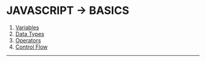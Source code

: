 # JAVASCRIPT -> BASICS
1. [Variables](javascript_variables.md)
2. [Data Types](javascript_datatypes.md)
3. [Operators](javascript_operators.md)
4. [Control Flow](js_control_flow.md)
- - - 
